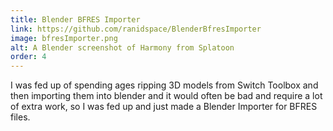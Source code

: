 ```yaml
---
title: Blender BFRES Importer
link: https://github.com/ranidspace/BlenderBfresImporter
image: bfresImporter.png
alt: A Blender screenshot of Harmony from Splatoon
order: 4
---
```

I was fed up of spending ages ripping 3D models from Switch Toolbox and then
importing them into blender and it would often be bad and require a lot of extra
work, so I was fed up and just made a Blender Importer for BFRES files.
